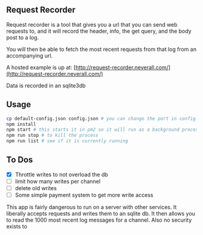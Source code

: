 ## Request Recorder

Request recorder is a tool that gives you a url that you can send web requests to, and it will record the
header, info, the get query, and the body post to a log.

You will then be able to fetch the most recent requests from that log from an accompanying url.

A hosted example is up at:
[http://request-recorder.neverall.com/](http://request-recorder.neverall.com/)

Data is recorded in an sqlite3db

## Usage

```bash
cp default-config.json config.json # you can change the port in config.json
npm install
npm start # this starts it in pm2 so it will run as a background process on your sever
npm run stop # to kill the process
npm run list # see if it is currently running
```

## To Dos

- [x] Throttle writes to not overload the db
- [ ] limit how many writes per channel
- [ ] delete old writes
- [ ] Some simple payment system to get more write access

This app is fairly dangerous to run on a server with other services. It liberally accepts requests and writes them to an sqlite db. It then allows you to read
the 1000 most recent log messages for a channel. Also no security exists to
